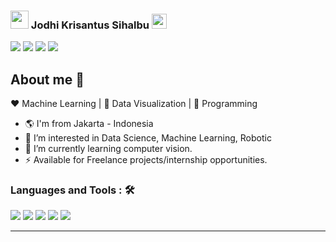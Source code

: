 ### <img src="https://github.com/TheDudeThatCode/TheDudeThatCode/blob/master/Assets/Hi.gif" width="29px"> Jodhi Krisantus Sihalbu&nbsp;<img src="https://github.com/TheDudeThatCode/TheDudeThatCode/blob/master/Assets/Earth.gif" width="24px">

<a href="https://www.linkedin.com/in/jodhi-krisantus-sihalbu"><img src="https://img.shields.io/badge/-Jodhi%20Krisantus-0077B5?style=flat-square&logo=Linkedin&logoColor=white"/></a>
<a href="mailto:sihalbu241299@gmail.com"><img src="https://img.shields.io/badge/-sihalbu241299@gmail.com-D14836?style=flat-square&logo=Gmail&logoColor=white"/></a>
<a href="mailto:jodhi1911253@itpln.ac.id"><img src="https://img.shields.io/badge/-jodhi1911253@itpln.ac.id-0078D4?style=flat-square&logo=Microsoft&logoColor=white"/></a>
<a href="https://instagram.com/jodhi_kris"><img src="https://img.shields.io/badge/-@jodhi_kris-E4405F?style=flat-square&logo=Instagram&logoColor=white"/></a>
</p>


## About me 👋

:heart: Machine Learning | :black_heart: Data Visualization | :blue_heart: Programming

- :earth_americas: I'm from Jakarta - Indonesia
- 🔭 I’m interested in Data Science, Machine Learning, Robotic
- 🌱 I’m currently learning computer vision.
- ⚡  Available for Freelance projects/internship opportunities.
<!-- - 💬 Read out my blogs on [Journal](https://journaldev.netlify.app) -->

### Languages and Tools : 🛠

<a> <img src="https://img.shields.io/badge/c++%20-%2300599C.svg?&style=for-the-badge&logo=c%2B%2B&logoColor=white"> </a>
<a> <img src="https://img.shields.io/badge/python%20-%2314354C.svg?&style=for-the-badge&logo=python&logoColor=white">  </a>
<a> <img src="https://img.shields.io/badge/git%20-%23F05033.svg?&style=for-the-badge&logo=git&logoColor=white"/> </a>
<a> <img src="https://img.shields.io/badge/SQL%20-%b1351f.svg?&style=for-the-badge&logo=database&logoColor=black"/> </a>
<a> <img src="https://img.shields.io/badge/arduino%20-%216182.svg?&style=for-the-badge&logo=arduino&logoColor=black"/> </a>
<hr>
